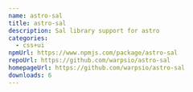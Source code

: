 ```yaml
---
name: astro-sal
title: astro-sal
description: Sal library support for astro
categories:
  - css+ui
npmUrl: https://www.npmjs.com/package/astro-sal
repoUrl: https://github.com/warpsio/astro-sal
homepageUrl: https://github.com/warpsio/astro-sal
downloads: 6
---
```

